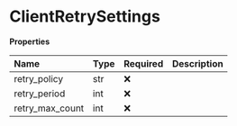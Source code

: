 # ClientRetrySettings

**Properties**

| Name            | Type | Required | Description |
| :-------------- | :--- | :------- | :---------- |
| retry_policy    | str  | ❌       |             |
| retry_period    | int  | ❌       |             |
| retry_max_count | int  | ❌       |             |

<!-- This file was generated by liblab | https://liblab.com/ -->
